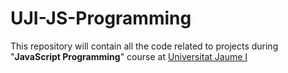 # UJI-JS-Programming

This repository will contain all the code related to projects during "**JavaScript Programming**" course at [Universitat Jaume I](https://www.uji.es/)
